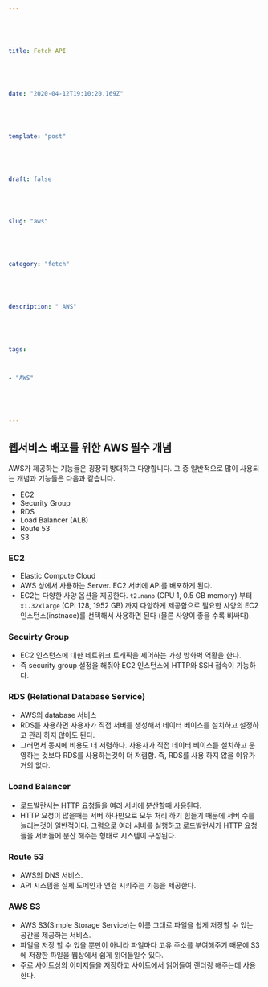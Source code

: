 ```yaml
---





title: Fetch API





date: "2020-04-12T19:10:20.169Z"





template: "post"





draft: false





slug: "aws"





category: "fetch"





description: " AWS"





tags:



- "AWS"





---
```


## 웹서비스 배포를 위한 AWS 필수 개념

AWS가 제공하는 기능들은 굉장히 방대하고 다양합니다. 그 중 일반적으로 많이 사용되는 개념과 기능들은 다음과 같습니다.

- EC2
- Security Group
- RDS
- Load Balancer (ALB)
- Route 53
- S3

### EC2

- Elastic Compute Cloud
- AWS 상에서 사용하는 Server. EC2 서버에 API를 배포하게 된다.
- EC2는 다양한 사양 옵션을 제공한다. `t2.nano` (CPU 1, 0.5 GB memory) 부터 `x1.32xlarge` (CPI 128, 1952 GB) 까지 다양하게 제공함으로 필요한 사양의 EC2 인스턴스(instnace)를 선택해서 사용하면 된다 (물론 사양이 좋을 수록 비싸다).

### Secuirty Group

- EC2 인스턴스에 대한 네트워크 트래픽을 제어하는 가상 방화벽 역활을 한다.
- 즉 security group 설정을 해줘야 EC2 인스턴스에 HTTP와 SSH 접속이 가능하다.

### RDS (Relational Database Service)

- AWS의 database 서비스
- RDS를 사용하면 사용자가 직접 서버를 생성해서 데이터 베이스를 설치하고 설정하고 관리 하지 않아도 된다.
- 그러면서 동시에 비용도 더 저렴하다. 사용자가 직접 데이터 베이스를 설치하고 운영하는 것보다 RDS를 사용하는것이 더 저렴함. 즉, RDS를 사용 하지 않을 이유가 거의 없다.

### Loand Balancer

- 로드발란서는 HTTP 요청들을 여러 서버에 분산할때 사용된다.
- HTTP 요청이 많을때는 서버 하나만으로 모두 처리 하기 힘들기 때문에 서버 수를 늘리는것이 일반적이다. 그럼으로 여러 서버를 실행하고 로드발런서가 HTTP 요청들을 서버들에 분산 해주는 형태로 시스템이 구성된다.

### Route 53

- AWS의 DNS 서비스.
- API 시스템을 실제 도메인과 연결 시키주는 기능을 제공한다.

### AWS S3

- AWS S3(Simple Storage Service)는 이름 그대로 파일을 쉽게 저장할 수 있는 공간을 제공하는 서비스.
- 파일을 저장 할 수 있을 뿐만이 아니라 파일마다 고유 주소를 부여해주기 때문에 S3에 저장한 파일을 웹상에서 쉽게 읽어들일수 있다.
- 주로 사이트상의 이미지들을 저장하고 사이트에서 읽어들여 렌더링 해주는데 사용한다.